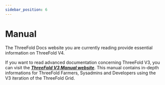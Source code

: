 ```yaml
---
sidebar_position: 6
---
```


# Manual

The ThreeFold Docs website you are currently reading provide essential information on ThreeFold V4.

If you want to read advanced documentation concerning ThreeFold V3, you can visit the [***ThreeFold V3 Manual website***](https://manual.grid.tf/). This manual contains in-depth informations for ThreeFold Farmers, Sysadmins and Developers using the V3 iteration of the ThreeFold Grid.